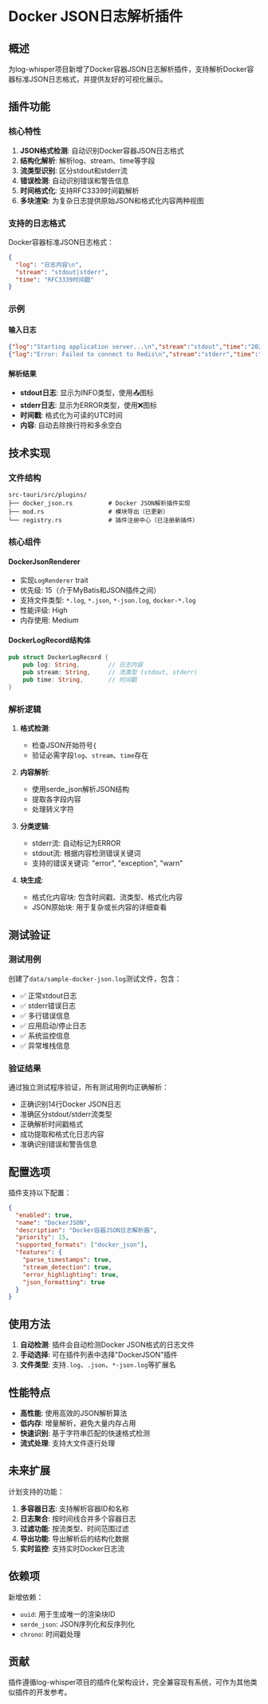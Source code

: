 # Docker JSON日志解析插件

## 概述

为log-whisper项目新增了Docker容器JSON日志解析插件，支持解析Docker容器标准JSON日志格式，并提供友好的可视化展示。

## 插件功能

### 核心特性

1. **JSON格式检测**: 自动识别Docker容器JSON日志格式
2. **结构化解析**: 解析log、stream、time等字段
3. **流类型识别**: 区分stdout和stderr流
4. **错误检测**: 自动识别错误和警告信息
5. **时间格式化**: 支持RFC3339时间戳解析
6. **多块渲染**: 为复杂日志提供原始JSON和格式化内容两种视图

### 支持的日志格式

Docker容器标准JSON日志格式：
```json
{
  "log": "日志内容\n",
  "stream": "stdout|stderr", 
  "time": "RFC3339时间戳"
}
```

### 示例

#### 输入日志
```json
{"log":"Starting application server...\n","stream":"stdout","time":"2024-09-30T08:00:00.123456789Z"}
{"log":"Error: Failed to connect to Redis\n","stream":"stderr","time":"2024-09-30T08:00:07.890123456Z"}
```

#### 解析结果
- **stdout日志**: 显示为INFO类型，使用📤图标
- **stderr日志**: 显示为ERROR类型，使用❌图标
- **时间戳**: 格式化为可读的UTC时间
- **内容**: 自动去除换行符和多余空白

## 技术实现

### 文件结构
```
src-tauri/src/plugins/
├── docker_json.rs          # Docker JSON解析插件实现
├── mod.rs                  # 模块导出（已更新）
└── registry.rs             # 插件注册中心（已注册新插件）
```

### 核心组件

#### DockerJsonRenderer
- 实现`LogRenderer` trait
- 优先级: 15（介于MyBatis和JSON插件之间）
- 支持文件类型: `*.log`, `*.json`, `*-json.log`, `docker-*.log`
- 性能评级: High
- 内存使用: Medium

#### DockerLogRecord结构体
```rust
pub struct DockerLogRecord {
    pub log: String,        // 日志内容
    pub stream: String,     // 流类型 (stdout, stderr)
    pub time: String,       // 时间戳
}
```

### 解析逻辑

1. **格式检测**:
   - 检查JSON开始符号`{`
   - 验证必需字段`log`、`stream`、`time`存在

2. **内容解析**:
   - 使用serde_json解析JSON结构
   - 提取各字段内容
   - 处理转义字符

3. **分类逻辑**:
   - stderr流: 自动标记为ERROR
   - stdout流: 根据内容检测错误关键词
   - 支持的错误关键词: "error", "exception", "warn"

4. **块生成**:
   - 格式化内容块: 包含时间戳、流类型、格式化内容
   - JSON原始块: 用于复杂或长内容的详细查看

## 测试验证

### 测试用例

创建了`data/sample-docker-json.log`测试文件，包含：
- ✅ 正常stdout日志
- ✅ stderr错误日志  
- ✅ 多行错误信息
- ✅ 应用启动/停止日志
- ✅ 系统监控信息
- ✅ 异常堆栈信息

### 验证结果

通过独立测试程序验证，所有测试用例均正确解析：
- 正确识别14行Docker JSON日志
- 准确区分stdout/stderr流类型
- 正确解析时间戳格式
- 成功提取和格式化日志内容
- 准确识别错误和警告信息

## 配置选项

插件支持以下配置：
```json
{
  "enabled": true,
  "name": "DockerJSON",
  "description": "Docker容器JSON日志解析器", 
  "priority": 15,
  "supported_formats": ["docker_json"],
  "features": {
    "parse_timestamps": true,
    "stream_detection": true, 
    "error_highlighting": true,
    "json_formatting": true
  }
}
```

## 使用方法

1. **自动检测**: 插件会自动检测Docker JSON格式的日志文件
2. **手动选择**: 可在插件列表中选择"DockerJSON"插件
3. **文件类型**: 支持`.log`、`.json`、`*-json.log`等扩展名

## 性能特点

- **高性能**: 使用高效的JSON解析算法
- **低内存**: 增量解析，避免大量内存占用
- **快速识别**: 基于字符串匹配的快速格式检测
- **流式处理**: 支持大文件逐行处理

## 未来扩展

计划支持的功能：
1. **多容器日志**: 支持解析容器ID和名称
2. **日志聚合**: 按时间线合并多个容器日志
3. **过滤功能**: 按流类型、时间范围过滤
4. **导出功能**: 导出解析后的结构化数据
5. **实时监控**: 支持实时Docker日志流

## 依赖项

新增依赖：
- `uuid`: 用于生成唯一的渲染块ID
- `serde_json`: JSON序列化和反序列化
- `chrono`: 时间戳处理

## 贡献

插件遵循log-whisper项目的插件化架构设计，完全兼容现有系统，可作为其他类似插件的开发参考。